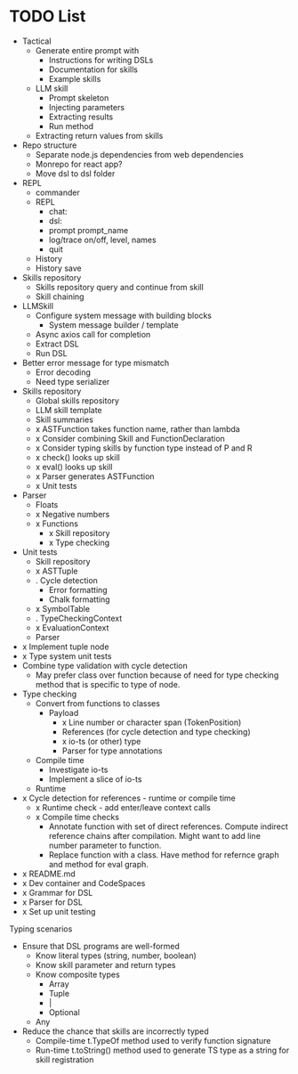 # TODO List

* Tactical
  * Generate entire prompt with
    * Instructions for writing DSLs
    * Documentation for skills
    * Example skills
  * LLM skill
    * Prompt skeleton
    * Injecting parameters
    * Extracting results
    * Run method
  * Extracting return values from skills
* Repo structure
  * Separate node.js dependencies from web dependencies
  * Monrepo for react app?
  * Move dsl to dsl folder
* REPL
  * commander
  * REPL
    * chat:
    * dsl:
    * prompt prompt_name
    * log/trace on/off, level, names 
    * quit
  * History
  * History save
* Skills repository
  * Skills repository query and continue from skill
  * Skill chaining
* LLMSkill
  * Configure system message with building blocks
    * System message builder / template
  * Async axios call for completion
  * Extract DSL
  * Run DSL
* Better error message for type mismatch
  * Error decoding
  * Need type serializer
* Skills repository
  * Global skills repository
  * LLM skill template
  * Skill summaries
  * x ASTFunction takes function name, rather than lambda
  * x Consider combining Skill and FunctionDeclaration
  * x Consider typing skills by function type instead of P and R
  * x check() looks up skill
  * x eval() looks up skill
  * x Parser generates ASTFunction
  * x Unit tests
* Parser
  * Floats
  * x Negative numbers
  * x Functions
    * x Skill repository
    * x Type checking
* Unit tests
  * Skill repository
  * x ASTTuple
  * . Cycle detection
    * Error formatting
    * Chalk formatting
  * x SymbolTable
  * . TypeCheckingContext
  * x EvaluationContext
  * Parser
* x Implement tuple node
* x Type system unit tests
* Combine type validation with cycle detection
  * May prefer class over function because of need for type checking method that is specific to type of node.
* Type checking
  * Convert from functions to classes
    * Payload
      * x Line number or character span (TokenPosition)
      * References (for cycle detection and type checking)
      * x io-ts (or other) type
      * Parser for type annotations
  * Compile time
    * Investigate io-ts
    * Implement a slice of io-ts
  * Runtime
* x Cycle detection for references - runtime or compile time
  * x Runtime check - add enter/leave context calls
  * x Compile time checks
    * Annotate function with set of direct references. Compute indirect reference chains after compilation. Might want to add line number parameter to function.
    * Replace function with a class. Have method for refernce graph and method for eval graph.
* x README.md
* x Dev container and CodeSpaces
* x Grammar for DSL
* x Parser for DSL
* x Set up unit testing


Typing scenarios
* Ensure that DSL programs are well-formed
  * Know literal types (string, number, boolean)
  * Know skill parameter and return types
  * Know composite types
    * Array
    * Tuple
    * |
    * Optional
  * Any
* Reduce the chance that skills are incorrectly typed
  * Compile-time t.TypeOf<X> method used to verify function signature
  * Run-time t.toString() method used to generate TS type as a string for skill registration
